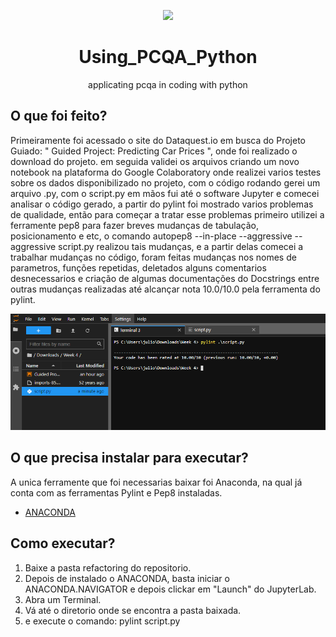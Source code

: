 <p align="center">
  <img src="https://avatars.githubusercontent.com/u/8749848?s=280&v=4" />
</p>

<h1 align ="center">Using_PCQA_Python</h1>

<p align="center">applicating pcqa in coding with python</p>

<h2 align ="left">O que foi feito?</h2>

Primeiramente foi acessado o site do Dataquest.io em busca do Projeto Guiado: " Guided Project: Predicting Car Prices ", onde foi realizado o download do projeto. em seguida validei os arquivos criando um novo notebook na plataforma do Google Colaboratory onde realizei varios testes sobre os dados disponibilizado no projeto, com o código rodando gerei um arquivo .py, com o script.py em mãos fui até o software Jupyter e comecei analisar o código gerado, a partir do pylint foi mostrado varios problemas de qualidade, então para começar a tratar esse problemas primeiro utilizei a ferramente pep8 para fazer breves mudanças de tabulação, posicionamento e etc, o comando autopep8 --in-place --aggressive --aggressive script.py realizou tais mudanças, e a partir delas comecei a trabalhar mudanças no código, foram feitas mudanças nos nomes de parametros, funções repetidas, deletados alguns comentarios desnecessarios e criação de algumas documentações do Docstrings entre outras mudanças realizadas até alcançar nota 10.0/10.0 pela ferramenta do pylint.

![Alt Text](https://github.com/Julio-CSilva/Using_PCQA_Python/blob/main/refactoring/Screenshot_1.png)

<h2 align ="left">O que precisa instalar para executar?</h2>

A unica ferramente que foi necessarias baixar foi Anaconda, na qual já conta com as ferramentas Pylint e Pep8 instaladas.

- [ANACONDA](https://www.anaconda.com)

<h2 align ="left">Como executar?</h2>

1. Baixe a pasta refactoring do repositorio.
2. Depois de instalado o ANACONDA, basta iniciar o ANACONDA.NAVIGATOR e depois clickar em "Launch" do JupyterLab.
3. Abra um Terminal.
4. Vá até o diretorio onde se encontra a pasta baixada.
5. e execute o comando: pylint script.py
